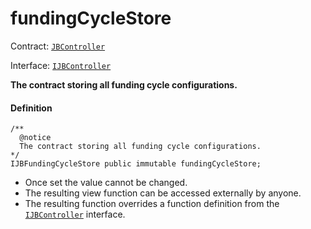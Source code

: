 # fundingCycleStore

Contract: [`JBController`](/docs/v4/deprecated/v3/api/contracts/jbdirectory/README.md)​‌

Interface: [`IJBController`](/docs/v4/deprecated/v3/interfaces/ijbcontroller.md)

**The contract storing all funding cycle configurations.**

#### Definition

```
/**
  @notice
  The contract storing all funding cycle configurations.
*/
IJBFundingCycleStore public immutable fundingCycleStore;
```

* Once set the value cannot be changed.
* The resulting view function can be accessed externally by anyone.
* The resulting function overrides a function definition from the [`IJBController`](/docs/v4/deprecated/v3/interfaces/ijbcontroller.md) interface.
